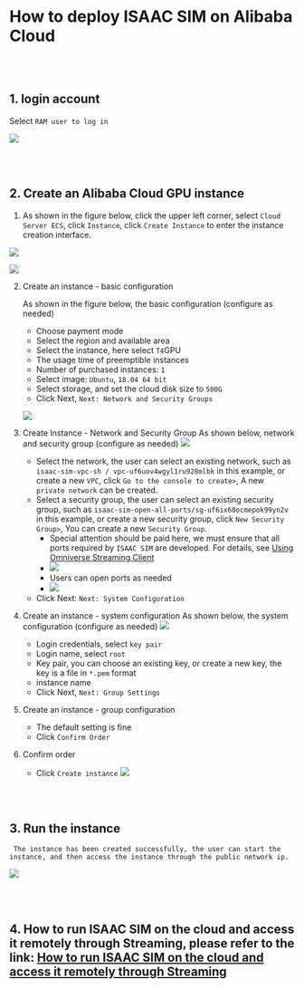 # How to deploy ISAAC SIM on Alibaba Cloud

<br><br>
## 1. login account
    
Select `RAM user to log in`
    
![](./images/1.1.login.JPG)

<br><br>
## 2. Create an Alibaba Cloud GPU instance

1. As shown in the figure below, click the upper left corner, select `Cloud Server ECS`, click `Instance`, click `Create Instance` to enter the instance creation interface.

![](./images/2.1.create_instance_entry.gif)

![](./images/2.2.create_instance_ui.JPG)

2. Create an instance - basic configuration

     As shown in the figure below, the basic configuration (configure as needed)
     * Choose payment mode
     * Select the region and available area
     * Select the instance, here select `T4`GPU
     * The usage time of preemptible instances
     * Number of purchased instances: `1`
     * Select image: `Ubuntu`, `18.04 64 bit`
     * Select storage, and set the cloud disk size to `500G`
     * Click Next, `Next: Network and Security Groups`

    ![](./images/2.2.basic_config.gif)

3. Create Instance - Network and Security Group
     As shown below, network and security group (configure as needed)
     ![](./images/2.3.network_and_safe.gif)
     * Select the network, the user can select an existing network, such as `isaac-sim-vpc-sh / vpc-uf6uov4wgyl1ru928mlbk` in this example, or create a new `VPC`, click `Go to the console to create>`, A new `private network` can be created.
     * Select a security group, the user can select an existing security group, such as `isaac-sim-open-all-ports/sg-uf6ix68ocmepok99yn2v` in this example, or create a new security group, click `New Security Group>`, You can create a new `Security Group`.
       * Special attention should be paid here, we must ensure that all ports required by `ISAAC SIM` are developed. For details, see [Using Omniverse Streaming Client](https://docs.omniverse.nvidia.com/app_streaming-client/app_streaming-client/user-manual.html)
       * ![](./images/2.3.1.streaming_ports.JPG)
       * Users can open ports as needed
       * ![](./images/2.3.2.open_network_ports.JPG)
     * Click Next: `Next: System Configuration`
  
4. Create an instance - system configuration
     As shown below, the system configuration (configure as needed)
     ![](./images/2.4.system_config.gif)
     * Login credentials, select `key pair`
     * Login name, select `root`
     * Key pair, you can choose an existing key, or create a new key, the key is a file in `*.pem` format
     * instance name
     * Click Next, `Next: Group Settings`
  
5. Create an instance - group configuration
    * The default setting is fine
    * Click `Confirm Order`


6. Confirm order
    * Click `Create instance`
  ![](./images/2.6.create_instance.JPG)

<br><br>   
## 3. Run the instance
     The instance has been created successfully, the user can start the instance, and then access the instance through the public network ip.
![](./images/3.1.run_instance.JPG)

<br><br>
## 4. How to run ISAAC SIM on the cloud and access it remotely through Streaming, please refer to the link: [How to run ISAAC SIM on the cloud and access it remotely through Streaming](../isaac_sim_cloud_connect/isaac_sim_cloud_run_isaac_sim.md)




